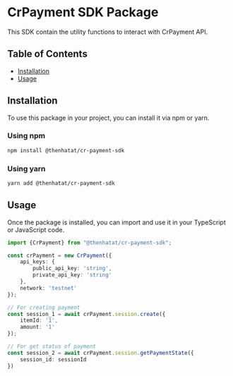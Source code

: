 # CrPayment SDK Package

This SDK contain the utility functions to interact with CrPayment API.

## Table of Contents

- [Installation](#installation)
- [Usage](#usage)

## Installation

To use this package in your project, you can install it via npm or yarn.

### Using npm

```bash
npm install @thenhatat/cr-payment-sdk
```

### Using yarn

```bash
yarn add @thenhatat/cr-payment-sdk
```

## Usage

Once the package is installed, you can import and use it in your TypeScript or JavaScript code.

```typescript
import {CrPayment} from "@thenhatat/cr-payment-sdk";

const crPayment = new CrPayment({
    api_keys: {
        public_api_key: 'string',
        private_api_key: 'string'
    },
    network: 'testnet'
});

// For creating payment
const session_1 = await crPayment.session.create({
    itemId: '1',
    amount: '1'
});

// For get status of payment
const session_2 = await crPayment.session.getPaymentState({
    session_id: sessionId
})
```
